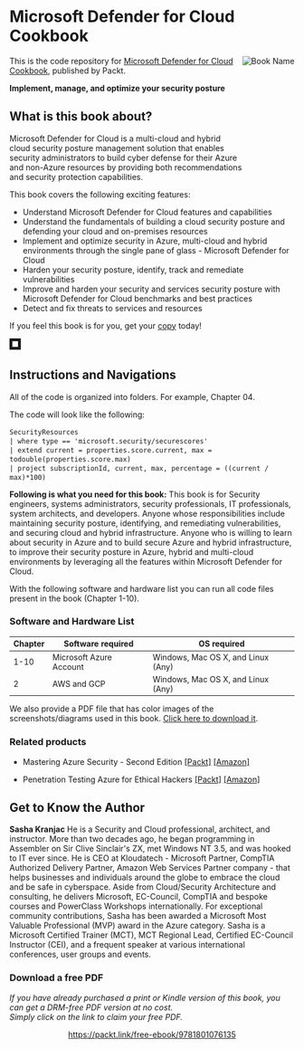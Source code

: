 


# Microsoft Defender for Cloud Cookbook

<a href="https://www.packtpub.com/product/azure-security-center-cookbook/9781801076135"><img src="https://images-na.ssl-images-amazon.com/images/I/41JbJXX8KxL._SX403_BO1,204,203,200_.jpg" alt="Book Name" height="256px" align="right"></a>

This is the code repository for [Microsoft Defender for Cloud Cookbook](https://www.packtpub.com/product/azure-security-center-cookbook/9781801076135), published by Packt.

**Implement, manage, and optimize your security posture**

## What is this book about?
Microsoft Defender for Cloud is a multi-cloud and hybrid cloud security posture management solution that enables security administrators to build cyber defense for their Azure and non-Azure resources by providing both recommendations and security protection capabilities.

This book covers the following exciting features: 
* Understand Microsoft Defender for Cloud features and capabilities
* Understand the fundamentals of building a cloud security posture and defending your cloud and on-premises resources
* Implement and optimize security in Azure, multi-cloud and hybrid environments through the single pane of glass - Microsoft Defender for Cloud
* Harden your security posture, identify, track and remediate vulnerabilities
* Improve and harden your security and services security posture with Microsoft Defender for Cloud benchmarks and best practices
* Detect and fix threats to services and resources

If you feel this book is for you, get your [copy](https://www.amazon.com/Azure-Security-Center-Cookbook-Implement-ebook/dp/B0B21KXN5C) today!

<a href="https://www.packtpub.com/?utm_source=github&utm_medium=banner&utm_campaign=GitHubBanner"><img src="https://raw.githubusercontent.com/PacktPublishing/GitHub/master/GitHub.png" alt="https://www.packtpub.com/" border="5" /></a>

## Instructions and Navigations
All of the code is organized into folders. For example, Chapter 04.

The code will look like the following:
```
SecurityResources
| where type == 'microsoft.security/securescores'
| extend current = properties.score.current, max = todouble(properties.score.max)
| project subscriptionId, current, max, percentage = ((current / max)*100)

```

**Following is what you need for this book:**
This book is for Security engineers, systems administrators, security professionals, IT professionals, system architects, and developers. Anyone whose responsibilities include maintaining security posture, identifying, and remediating vulnerabilities, and securing cloud and hybrid infrastructure. Anyone who is willing to learn about security in Azure and to build secure Azure and hybrid infrastructure, to improve their security posture in Azure, hybrid and multi-cloud environments by leveraging all the features within Microsoft Defender for Cloud.

With the following software and hardware list you can run all code files present in the book (Chapter 1-10).

### Software and Hardware List

| Chapter  | Software required                                                                                  | OS required                        |
| -------- | ---------------------------------------------------------------------------------------------------| -----------------------------------|
| 1-10     | Microsoft Azure Account									                                        | Windows, Mac OS X, and Linux (Any) |
| 2        | AWS and GCP									                                                    | Windows, Mac OS X, and Linux (Any) |

We also provide a PDF file that has color images of the screenshots/diagrams used in this book. [Click here to download it](https://static.packt-cdn.com/downloads/9781801076135_ColorImages.pdf).

### Related products <Other books you may enjoy>
* Mastering Azure Security - Second Edition [[Packt]](https://www.packtpub.com/product/mastering-azure-security-second-edition/9781803238555) [[Amazon]](https://www.amazon.com/Mastering-Azure-Security-Microsoft-workloads/dp/1803238550)

* Penetration Testing Azure for Ethical Hackers [[Packt]](https://www.packtpub.com/product/penetration-testing-azure-for-ethical-hackers/9781839212932) [[Amazon]](https://www.amazon.com/Penetration-Testing-Azure-Ethical-Hackers-ebook/dp/B09B389H2Q)
## Get to Know the Author
**Sasha Kranjac**
He is a Security and Cloud professional, architect, and instructor. More than two decades ago, he began programming in Assembler on Sir Clive Sinclair's ZX, met Windows NT 3.5, and was hooked to IT ever since. He is CEO at Kloudatech - Microsoft Partner, CompTIA Authorized Delivery Partner, Amazon Web Services Partner company - that helps businesses and individuals around the globe to embrace the cloud and be safe in cyberspace. Aside from Cloud/Security Architecture and consulting, he delivers Microsoft, EC-Council, CompTIA and bespoke courses and PowerClass Workshops internationally.
For exceptional community contributions, Sasha has been awarded a Microsoft Most Valuable Professional (MVP) award in the Azure category. Sasha is a Microsoft Certified Trainer (MCT), MCT Regional Lead, Certified EC-Council Instructor (CEI), and a frequent speaker at various international conferences, user groups and events.

### Download a free PDF

 <i>If you have already purchased a print or Kindle version of this book, you can get a DRM-free PDF version at no cost.<br>Simply click on the link to claim your free PDF.</i>
<p align="center"> <a href="https://packt.link/free-ebook/9781801076135">https://packt.link/free-ebook/9781801076135 </a> </p>